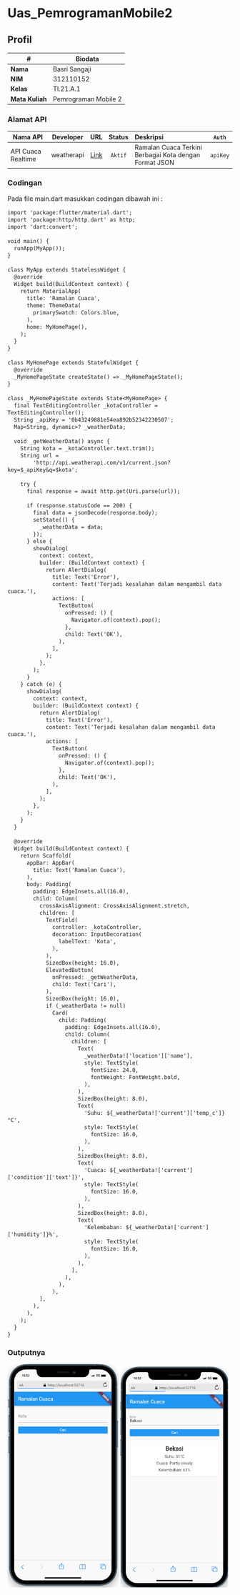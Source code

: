 # Uas_PemrogramanMobile2
## Profil
| #               | Biodata              |
| --------------- | -------------------- |
| **Nama**        | Basri Sangaji        |
| **NIM**         | 312110152            |
| **Kelas**       | TI.21.A.1            |
| **Mata Kuliah** | Pemrograman Mobile 2 |

### Alamat API
| Nama API                        | Developer  |                          URL                          | Status  | Deskripsi                                                  |  `Auth`  |
| ------------------------------- | :--------: | :---------------------------------------------------: | :-----: | :--------------------------------------------------------- | :------: |
| API Cuaca Realtime |    weatherapi    |            [Link](https://www.weatherapi.com/)             | `Aktif` | Ramalan Cuaca Terkini Berbagai Kota dengan Format JSON                        | `apiKey` |

### Codingan
Pada file main.dart masukkan codingan dibawah ini :
```
import 'package:flutter/material.dart';
import 'package:http/http.dart' as http;
import 'dart:convert';

void main() {
  runApp(MyApp());
}

class MyApp extends StatelessWidget {
  @override
  Widget build(BuildContext context) {
    return MaterialApp(
      title: 'Ramalan Cuaca',
      theme: ThemeData(
        primarySwatch: Colors.blue,
      ),
      home: MyHomePage(),
    );
  }
}

class MyHomePage extends StatefulWidget {
  @override
  _MyHomePageState createState() => _MyHomePageState();
}

class _MyHomePageState extends State<MyHomePage> {
  final TextEditingController _kotaController = TextEditingController();
  String _apiKey = '0b43249881e54ea892b52342230507';
  Map<String, dynamic>? _weatherData;

  void _getWeatherData() async {
    String kota = _kotaController.text.trim();
    String url =
        'http://api.weatherapi.com/v1/current.json?key=$_apiKey&q=$kota';

    try {
      final response = await http.get(Uri.parse(url));

      if (response.statusCode == 200) {
        final data = jsonDecode(response.body);
        setState(() {
          _weatherData = data;
        });
      } else {
        showDialog(
          context: context,
          builder: (BuildContext context) {
            return AlertDialog(
              title: Text('Error'),
              content: Text('Terjadi kesalahan dalam mengambil data cuaca.'),
              actions: [
                TextButton(
                  onPressed: () {
                    Navigator.of(context).pop();
                  },
                  child: Text('OK'),
                ),
              ],
            );
          },
        );
      }
    } catch (e) {
      showDialog(
        context: context,
        builder: (BuildContext context) {
          return AlertDialog(
            title: Text('Error'),
            content: Text('Terjadi kesalahan dalam mengambil data cuaca.'),
            actions: [
              TextButton(
                onPressed: () {
                  Navigator.of(context).pop();
                },
                child: Text('OK'),
              ),
            ],
          );
        },
      );
    }
  }

  @override
  Widget build(BuildContext context) {
    return Scaffold(
      appBar: AppBar(
        title: Text('Ramalan Cuaca'),
      ),
      body: Padding(
        padding: EdgeInsets.all(16.0),
        child: Column(
          crossAxisAlignment: CrossAxisAlignment.stretch,
          children: [
            TextField(
              controller: _kotaController,
              decoration: InputDecoration(
                labelText: 'Kota',
              ),
            ),
            SizedBox(height: 16.0),
            ElevatedButton(
              onPressed: _getWeatherData,
              child: Text('Cari'),
            ),
            SizedBox(height: 16.0),
            if (_weatherData != null)
              Card(
                child: Padding(
                  padding: EdgeInsets.all(16.0),
                  child: Column(
                    children: [
                      Text(
                        _weatherData!['location']['name'],
                        style: TextStyle(
                          fontSize: 24.0,
                          fontWeight: FontWeight.bold,
                        ),
                      ),
                      SizedBox(height: 8.0),
                      Text(
                        'Suhu: ${_weatherData!['current']['temp_c']}°C',
                        style: TextStyle(
                          fontSize: 16.0,
                        ),
                      ),
                      SizedBox(height: 8.0),
                      Text(
                        'Cuaca: ${_weatherData!['current']['condition']['text']}',
                        style: TextStyle(
                          fontSize: 16.0,
                        ),
                      ),
                      SizedBox(height: 8.0),
                      Text(
                        'Kelembaban: ${_weatherData!['current']['humidity']}%',
                        style: TextStyle(
                          fontSize: 16.0,
                        ),
                      ),
                    ],
                  ),
                ),
              ),
          ],
        ),
      ),
    );
  }
}
```
### Outputnya
![Gambar 1](img/1.png)
![Gambar 2](img/2.png)
